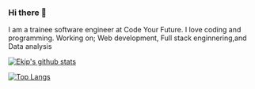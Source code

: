 ### Hi there 👋

I am a trainee software engineer at Code Your Future. I love coding and programming.
Working on; 
Web development,
Full stack enginnering,and
Data analysis


[![Ekip's github stats](https://github-readme-stats.vercel.app/api?username=istanbulbekle&show_icons=true&&theme=dracula)](https://github.com/istanbulbekle/github-readme-stats)

[![Top Langs](https://github-readme-stats.vercel.app/api/top-langs/?username=istanbulbekle)](https://github.com/istanbulbekle/github-readme-stats)

